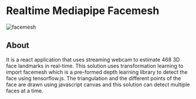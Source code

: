 # Realtime Mediapipe Facemesh

![facemesh](https://user-images.githubusercontent.com/37555228/214351553-ce151b26-02d5-4f5f-bf5c-fc01aec93f3b.png)

## About
It is a react application that uses streaming webcam to estimate 468 3D face landmarks in real-time. This solution uses transformation learning to import facemesh which is a pre-formed depth learning library to detect the face using tensorflow.js. The triangulation and the different points of the face are drawn using javascript canvas and this solution can detect multiple faces at a time.
